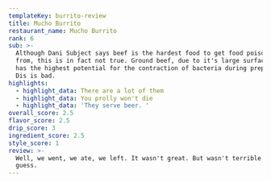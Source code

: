 ```yaml
---
templateKey: burrito-review
title: Mucho Burrito
restaurant_name: Mucho Burrito
rank: 6
sub: >-
  Although Dani Subject says beef is the hardest food to get food poisoning
  from, this is in fact not true. Ground beef, due to it's large surface area
  has the highest potential for the contraction of bacteria during preparation.
  Dis is bad. 
highlights:
  - highlight_data: There are a lot of them
  - highlight_data: You prolly won't die
  - highlight_data: 'They serve beer. '
overall_score: 2.5
flavor_score: 2.5
drip_score: 3
ingredient_score: 2.5
style_score: 1
review: >-
  Well, we went, we ate, we left. It wasn't great. But wasn't terrible... I
  guess.
---
```


